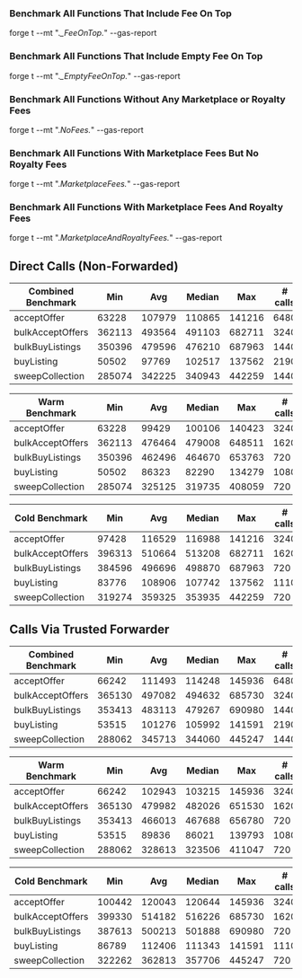 ### Benchmark All Functions That Include Fee On Top

forge t --mt ".*_FeeOnTop.*" --gas-report

### Benchmark All Functions That Include Empty Fee On Top

forge t --mt ".*_EmptyFeeOnTop.*" --gas-report

### Benchmark All Functions Without Any Marketplace or Royalty Fees

forge t --mt ".*NoFees.*" --gas-report

### Benchmark All Functions With Marketplace Fees But No Royalty Fees

forge t --mt ".*MarketplaceFees.*" --gas-report

### Benchmark All Functions With Marketplace Fees And Royalty Fees

forge t --mt ".*MarketplaceAndRoyaltyFees.*" --gas-report

## Direct Calls (Non-Forwarded)

| Combined Benchmark           | Min             | Avg    | Median | Max    | # calls |
|------------------------------|-----------------|--------|--------|--------|---------|
| acceptOffer                  | 63228           | 107979 | 110865 | 141216 | 6480    |
| bulkAcceptOffers             | 362113          | 493564 | 491103 | 682711 | 3240    |
| bulkBuyListings              | 350396          | 479596 | 476210 | 687963 | 1440    |
| buyListing                   | 50502           | 97769  | 102517 | 137562 | 2190    |
| sweepCollection              | 285074          | 342225 | 340943 | 442259 | 1440    |

| Warm Benchmark               | Min             | Avg    | Median | Max    | # calls |
|------------------------------|-----------------|--------|--------|--------|---------|
| acceptOffer                  | 63228           | 99429  | 100106 | 140423 | 3240    |
| bulkAcceptOffers             | 362113          | 476464 | 479008 | 648511 | 1620    |
| bulkBuyListings              | 350396          | 462496 | 464670 | 653763 | 720     |
| buyListing                   | 50502           | 86323  | 82290  | 134279 | 1080    |
| sweepCollection              | 285074          | 325125 | 319735 | 408059 | 720     |

| Cold Benchmark               | Min             | Avg    | Median | Max    | # calls |
|------------------------------|-----------------|--------|--------|--------|---------|
| acceptOffer                  | 97428           | 116529 | 116988 | 141216 | 3240    |
| bulkAcceptOffers             | 396313          | 510664 | 513208 | 682711 | 1620    |
| bulkBuyListings              | 384596          | 496696 | 498870 | 687963 | 720     |
| buyListing                   | 83776           | 108906 | 107742 | 137562 | 1110    |
| sweepCollection              | 319274          | 359325 | 353935 | 442259 | 720     |

## Calls Via Trusted Forwarder

| Combined Benchmark           | Min             | Avg    | Median | Max    | # calls |
|------------------------------|-----------------|--------|--------|--------|---------|
| acceptOffer                  | 66242           | 111493 | 114248 | 145936 | 6480    |
| bulkAcceptOffers             | 365130          | 497082 | 494632 | 685730 | 3240    |
| bulkBuyListings              | 353413          | 483113 | 479267 | 690980 | 1440    |
| buyListing                   | 53515           | 101276 | 105992 | 141591 | 2190    |
| sweepCollection              | 288062          | 345713 | 344060 | 445247 | 1440    |

| Warm Benchmark               | Min             | Avg    | Median | Max    | # calls |
|------------------------------|-----------------|--------|--------|--------|---------|
| acceptOffer                  | 66242           | 102943 | 103215 | 145936 | 3240    |
| bulkAcceptOffers             | 365130          | 479982 | 482026 | 651530 | 1620    |
| bulkBuyListings              | 353413          | 466013 | 467688 | 656780 | 720     |
| buyListing                   | 53515           | 89836  | 86021  | 139793 | 1080    |
| sweepCollection              | 288062          | 328613 | 323506 | 411047 | 720     |

| Cold Benchmark               | Min             | Avg    | Median | Max    | # calls |
|------------------------------|-----------------|--------|--------|--------|---------|
| acceptOffer                  | 100442          | 120043 | 120644 | 145936 | 3240    |
| bulkAcceptOffers             | 399330          | 514182 | 516226 | 685730 | 1620    |
| bulkBuyListings              | 387613          | 500213 | 501888 | 690980 | 720     |
| buyListing                   | 86789           | 112406 | 111343 | 141591 | 1110    |
| sweepCollection              | 322262          | 362813 | 357706 | 445247 | 720     |